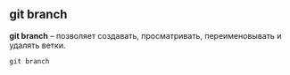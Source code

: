 ## git branch

**git branch** –  позволяет создавать, просматривать, переименовывать и удалять ветки. 

```bash=
git branch 